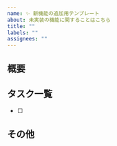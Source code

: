 ```yaml
---
name: ✨ 新機能の追加用テンプレート
about: 未実装の機能に関することはこちら
title: ""
labels: ""
assignees: ""
---
```

<!-- タイトルの基本形は、「AのためBする」→「簡潔な説明+動詞」の形（自明な場合は簡潔な説明は不要です） -->
<!-- 無理に以下の全てを埋める必要はありません🌟 -->
## 概要


## タスク一覧
<!-- なるべく具体的に明記してください -->
- [ ] 

## その他
<!-- 補足情報・もしくは懸念点。意見を求める場合は具体的に明記してください -->